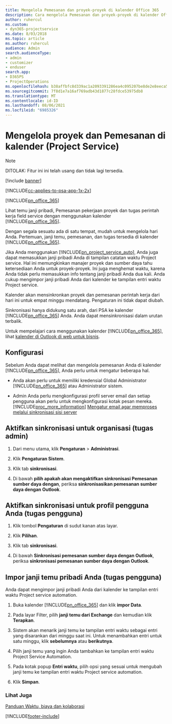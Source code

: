 ```yaml
---
title: Mengelola Pemesanan dan proyek-proyek di kalender Office 365
description: Cara mengelola Pemesanan dan proyek-proyek di kalender Office 365
author: ruhercul
ms.custom:
- dyn365-projectservice
ms.date: 8/03/2018
ms.topic: article
ms.author: ruhercul
audience: Admin
search.audienceType:
- admin
- customizer
- enduser
search.app:
- D365PS
- ProjectOperations
ms.openlocfilehash: b38affbfc8d339ac1a2093391286ea4c095207be8de2e8eeca558e6fcc5bcc07
ms.sourcegitcommit: 7f8d1e7a16af769adb43d1877c28fdce53975db8
ms.translationtype: MT
ms.contentlocale: id-ID
ms.lasthandoff: 08/06/2021
ms.locfileid: "6985326"
---
```

# <a name="manage-projects-and-bookings-in-your-calendar-project-service"></a>Mengelola proyek dan Pemesanan di kalender (Project Service)

> [!Note]
> DITOLAK: Fitur ini ini telah usang dan tidak lagi tersedia.

[!include [banner](../includes/psa-now-project-operations.md)]

[!INCLUDE[cc-applies-to-psa-app-1x-2x](../includes/cc-applies-to-psa-app-1x-2x.md)]

[!INCLUDE[pn_office_365](../includes/pn-office-365.md)] 

Lihat temu janji pribadi, Pemesanan pekerjaan proyek dan tugas perintah kerja field service dengan menggunakan kalender [!INCLUDE[pn_office_365](../includes/pn-office-365.md)].  
  
 Dengan segala sesuatu ada di satu tempat, mudah untuk mengelola hari Anda. Pertemuan, janji temu, pemesanan, dan tugas tersedia di kalender [!INCLUDE[pn_office_365](../includes/pn-office-365.md)].  
  
 Jika Anda menggunakan [!INCLUDE[pn_project_service_auto](../includes/pn-project-service-auto.md)], Anda juga dapat memasukkan janji pribadi Anda di tampilan catatan waktu Project service. Hal ini memungkinkan manajer proyek dan sumber daya tahu ketersediaan Anda untuk proyek-proyek. Ini juga menghemat waktu, karena Anda tidak perlu memasukkan info tentang janji pribadi Anda dua kali. Anda cukup mengimpor janji pribadi Anda dari kalender ke tampilan entri waktu Project service.  
  
 Kalender akan mensinkronkan proyek dan pemesanan perintah kerja dari hari ini untuk empat minggu mendatang. Pengaturan ini tidak dapat diubah.  
  
 Sinkronisasi hanya didukung satu arah, dari PSA ke kalender [!INCLUDE[pn_office_365](../includes/pn-office-365.md)] Anda. Anda dapat mensinkronisasi dalam urutan terbalik. 
  
 Untuk mempelajari cara menggunakan kalender [!INCLUDE[pn_office_365](../includes/pn-office-365.md)], lihat [kalender di Outlook di web untuk bisnis](https://support.office.com/article/Calendar-in-Outlook-on-the-web-for-business-5219c457-d1fe-4c2f-9032-1a816b88e936).  
  
## <a name="setup"></a>Konfigurasi  
 Sebelum Anda dapat melihat dan mengelola pemesanan Anda di kalender [!INCLUDE[pn_office_365](../includes/pn-office-365.md)], Anda perlu untuk mengatur beberapa hal.  
  
- Anda akan perlu untuk memiliki kredensial Global Administrator [!INCLUDE[pn_office_365](../includes/pn-office-365.md)] atau Administrator sistem.  
  
- Admin Anda perlu mengkonfigurasi profil server email dan setiap pengguna akan perlu untuk mengkonfigurasi kotak pesan mereka. [!INCLUDE[proc_more_information](../includes/proc-more-information.md)] [Mengatur email agar memproses melalui sinkronisasi sisi server](/dynamics365/customerengagement/on-premises/admin/set-up-server-side-synchronization-of-email-appointments-contacts-and-tasks)  
  
## <a name="turn-on-synchronization-for-your-organization-admin-task"></a>Aktifkan sinkronisasi untuk organisasi (tugas admin)  
  
1.  Dari menu utama, klik **Pengaturan** > **Administrasi**.  
  
2.  Klik **Pengaturan Sistem**.  
  
3.  Klik tab **sinkronisasi**.  
  
4.  Di bawah **pilih apakah akan mengaktifkan sinkronisasi Pemesanan sumber daya dengan**, periksa **sinkronisasikan pemesanan sumber daya dengan Outlook**.  
  
## <a name="turn-on-synchronization-for-your-user-profile-user-task"></a>Aktifkan sinkronisasi untuk profil pengguna Anda (tugas pengguna)  
  
1.  Klik tombol **Pengaturan** di sudut kanan atas layar.  
  
2.  Klik **Pilihan**.  
  
3.  Klik tab **sinkronisasi**.  
  
4.  Di bawah **Sinkronisasi pemesanan sumber daya dengan Outlook**, periksa **sinkronisasi pemesanan sumber daya dengan Outlook**.  
  
## <a name="import-your-personal-appointments-user-task"></a>Impor janji temu pribadi Anda (tugas pengguna)  
 Anda dapat mengimpor janji pribadi Anda dari kalender ke tampilan entri waktu Project service automation.  
  
1. Buka kalender [!INCLUDE[pn_office_365](../includes/pn-office-365.md)] dan klik **impor Data**.  
  
2. Pada layar Filter, pilih **janji temu dari Exchange** dan kemudian klik **Terapkan**.  
  
3. Sistem akan menarik janji temu ke tampilan entri waktu sebagai entri yang disarankan dari minggu saat ini. Untuk menambahkan entri untuk satu minggu, klik **sebelumnya** atau **berikutnya**.  
  
4. Pilih janji temu yang ingin Anda tambahkan ke tampilan entri waktu Project Service Automation.  
  
5. Pada kotak popup **Entri waktu**, pilih opsi yang sesuai untuk mengubah janji temu ke tampilan entri waktu Project service automation.  
  
6. Klik **Simpan**.  
  
### <a name="see-also"></a>Lihat Juga  
 [Panduan Waktu, biaya dan kolaborasi](../psa/time-expense-collaboration-guide.md)


[!INCLUDE[footer-include](../includes/footer-banner.md)]
